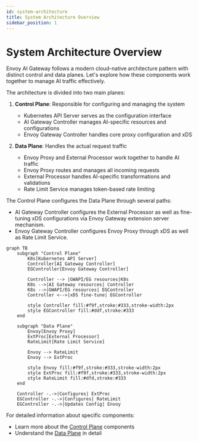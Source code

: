 ```yaml
---
id: system-architecture
title: System Architecture Overview
sidebar_position: 1
---
```


# System Architecture Overview

Envoy AI Gateway follows a modern cloud-native architecture pattern with distinct control and data planes. Let's explore how these components work together to manage AI traffic effectively.

The architecture is divided into two main planes:

1. **Control Plane**: Responsible for configuring and managing the system
   - Kubernetes API Server serves as the configuration interface
   - AI Gateway Controller manages AI-specific resources and configurations
   - Envoy Gateway Controller handles core proxy configuration and xDS

2. **Data Plane**: Handles the actual request traffic
   - Envoy Proxy and External Processor work together to handle AI traffic
   - Envoy Proxy routes and manages all incoming requests
   - External Processor handles AI-specific transformations and validations
   - Rate Limit Service manages token-based rate limiting

The Control Plane configures the Data Plane through several paths:

- AI Gateway Controller configures the External Processor as well as fine-tuning xDS configurations via Envoy Gateway extension server mechanism.
- Envoy Gateway Controller configures Envoy Proxy through xDS as well as Rate Limit Service.

```mermaid
graph TB
    subgraph "Control Plane"
        K8s[Kubernetes API Server]
        Controller[AI Gateway Controller]
        EGController[Envoy Gateway Controller]

        Controller --> |GWAPI/EG resources|K8s
        K8s -->|AI Gateway resources| Controller
        K8s -->|GWAPI/EG resources| EGController
        Controller <-->|xDS fine-tune| EGController

        style Controller fill:#f9f,stroke:#333,stroke-width:2px
        style EGController fill:#ddf,stroke:#333
    end

    subgraph "Data Plane"
        Envoy[Envoy Proxy]
        ExtProc[External Processor]
        RateLimit[Rate Limit Service]

        Envoy --> RateLimit
        Envoy --> ExtProc

        style Envoy fill:#f9f,stroke:#333,stroke-width:2px
        style ExtProc fill:#f9f,stroke:#333,stroke-width:2px
        style RateLimit fill:#dfd,stroke:#333
    end

    Controller -.->|Configures| ExtProc
    EGController -.->|Configures| RateLimit
    EGController -.->|Updates Config| Envoy
```

For detailed information about specific components:

- Learn more about the [Control Plane](./control-plane.md) components
- Understand the [Data Plane](./data-plane.md) in detail
